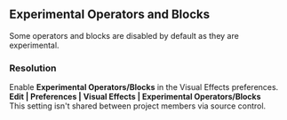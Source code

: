 ## Experimental Operators and Blocks

Some operators and blocks are disabled by default as they are experimental.

### Resolution
Enable **Experimental Operators/Blocks** in the Visual Effects preferences.  
**Edit | Preferences | Visual Effects | Experimental Operators/Blocks**  
This setting isn't shared between project members via source control.
